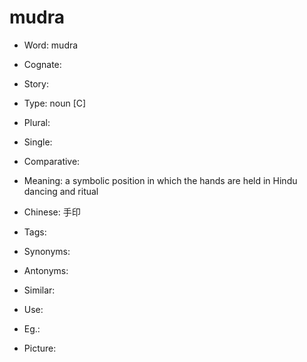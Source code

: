 # mudra

- Word: mudra
- Cognate: 
- Story: 

- Type: noun [C]
- Plural: 
- Single: 
- Comparative: 
- Meaning: a symbolic position in which the hands are held in Hindu dancing and ritual
- Chinese: 手印
- Tags: 
- Synonyms: 
- Antonyms: 
- Similar: 
- Use: 
- Eg.: 
- Picture: 

